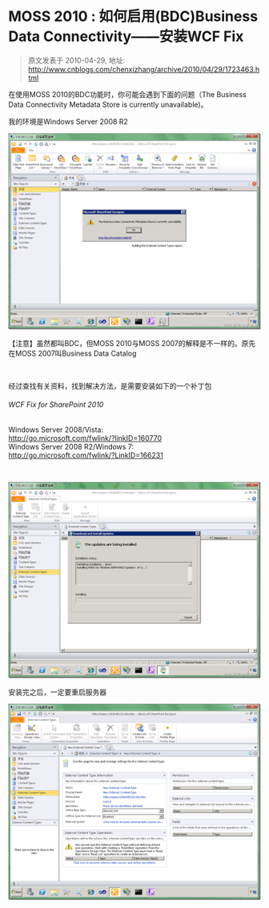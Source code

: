 # MOSS 2010 : 如何启用(BDC)Business Data Connectivity——安装WCF Fix 
> 原文发表于 2010-04-29, 地址: http://www.cnblogs.com/chenxizhang/archive/2010/04/29/1723463.html 


在使用MOSS 2010的BDC功能时，你可能会遇到下面的问题（The Business Data Connectivity Metadata Store is currently unavailable)。

 我的环境是Windows Server 2008 R2 

 [![image](./images/1723463-image_thumb.png "image")](http://images.cnblogs.com/cnblogs_com/chenxizhang/WindowsLiveWriter/MOSS2010BusinessDataConnectivityWCFFix_6425/image_2.png) 

 【注意】虽然都叫BDC，但MOSS 2010与MOSS 2007的解释是不一样的。原先在MOSS 2007叫Business Data Catalog

  

 经过查找有关资料，找到解决方法，是需要安装如下的一个补丁包 

 ###### WCF Fix for SharePoint 2010

 Windows Server 2008/Vista:  
<http://go.microsoft.com/fwlink/?linkID=160770>  
Windows Server 2008 R2/Windows 7:  
<http://go.microsoft.com/fwlink/?LinkID=166231>  

  

 [![image](./images/1723463-image_thumb_1.png "image")](http://images.cnblogs.com/cnblogs_com/chenxizhang/WindowsLiveWriter/MOSS2010BusinessDataConnectivityWCFFix_6425/image_4.png)

 安装完之后，一定要重启服务器

 [![image](./images/1723463-image_thumb_2.png "image")](http://images.cnblogs.com/cnblogs_com/chenxizhang/WindowsLiveWriter/MOSS2010BusinessDataConnectivityWCFFix_6425/image_6.png)



